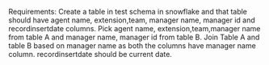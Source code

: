 Requirements:
Create a table in test schema in snowflake and that table should have agent name, extension,team, manager name, manager id and recordinsertdate columns. Pick agent name, extension,team,manager name from table A and manager name, manager id from table B. Join Table A and table B based on manager name as both the columns have manager name column. recordinsertdate should be current date.
